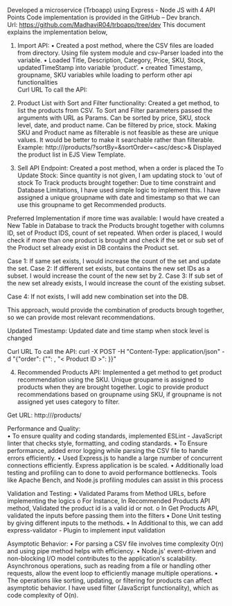 Developed a microservice (Trboapp) using Express - Node JS with 4 API Points
Code implementation is provided in the GitHub – Dev branch.  
Url:  https://github.com/MadhaviR04/trboapp/tree/dev
This document explains the implementation below,
1.	Import API:
•	Created a post method, where the CSV files are loaded from directory. Using file system module and csv-Parser loaded into the variable.
•	Loaded Title, Description, Category, Price, SKU, Stock, updatedTimeStamp into variable ‘product’.
•	created Timestamp, groupname, SKU variables while loading to perform other api functionalities  
Curl URL To call the API:

2.	Product List with Sort and Filter functionality:
Created a get method, to list the products from CSV. To Sort and Filter parameters passed the arguments with URL as Params.
Can be sorted by price, SKU, stock level, date, and product name. 
Can be filtered by price, stock. 
Making SKU and Product name as filterable is not feasible as these are unique values. It would be better to make it searchable rather than filterable.
Example: http://<Servername>/products/?sortBy=<ColumnName>&sortOrder=<asc/desc>&<filterName>
Displayed the product list in EJS View Template. 

3.	 Sell API Endpoint:
Created a post method, when a order is placed the 
To Update Stock: Since quantity is not given, I am updating stock to 'out of stock
To Track products brought together: 
Due to time constraint and Database Limitations, I have used simple logic to implement this.
I have assigned a unique groupname with date and timestamp so that we can use this groupname to get Recommended products.

Preferred Implementation if more time was available:
I would have created a New Table in Database to track the Products brought together with columns ID, set of Product IDS, count of set repeated.
When order is placed, I would check if more than one product is brought and check if the set or sub set of the Product set already exist in DB contains the Product set. 

Case 1: If same set exists, I would increase the count of the set and update the set.
Case 2: If different set exists, but contains the new set IDs as a subset. I would increase the count of the new set by 2.
Case 3: If sub set of the new set already exists, I would increase the count of the existing subset.

Case 4: If not exists, I will add new combination set into the DB. 

This approach, would provide the combination of products brough together, so we can provide most relevant recommendations. 

Updated Timestamp: Updated date and time stamp when stock level is changed 

Curl URL To call the API: curl -X POST -H "Content-Type: application/json" -d "{\"order\": {\"<Product ID>\": <Quantity>, \"< Product ID >\": <Quantity>}}" <servername>

4.	 Recommended Products API:
Implemented a get method to get product recommendation using the SKU. Unique groupame is assigned to products when they are brought together.
Logic to provide product recommendations based on groupname using SKU, if groupname is not assigned yet uses category to filter.
 
Get URL: http://<Servername>/products/<SKU>

Performance and Quality:  
•	To ensure quality and coding standards, implemented ESLint - JavaScript linter that checks style, formatting, and coding standards.
•	To Ensure performance, added error logging while parsing the CSV file to handle errors efficiently.
•	Used Express.js to handle a large number of concurrent connections efficiently. Express application is be scaled.
•	Additionally load testing and profiling can to done to avoid performance bottlenecks. Tools like Apache Bench, and Node.js profiling modules can assist in this process

Validation and Testing:
•	Validated Params from Method URLs, before implementing the logics
o	For Instance, In Recommended Products API method, Validated the product id is a valid id or not.
o	In Get Products API, validated the inputs before passing them into the filters
•	Done Unit testing by giving different inputs to the methods. 
•	In Additional to this, we can add express-validator - Plugin to implement input validation


Asymptotic Behavior:
•	For parsing a CSV file involves time complexity O(n) and using pipe method helps with efficiency.
•	Node.js' event-driven and non-blocking I/O model contributes to the application's scalability. Asynchronous operations, such as reading from a file or handling other requests, allow the event loop to efficiently manage multiple operations.
•	The operations like sorting, updating, or filtering for products can affect asymptotic behavior. I have used filter (JavaScript functionality), which as code complexity of O(n). 
